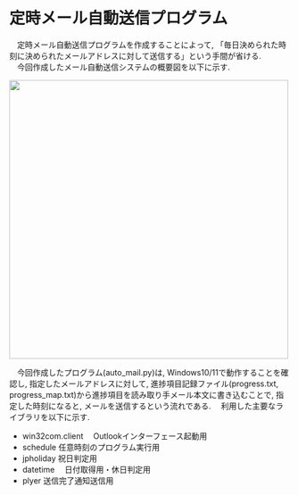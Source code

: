 # 定時メール自動送信プログラム
　定時メール自動送信プログラムを作成することによって, 「毎日決められた時刻に決められたメールアドレスに対して送信する」という手間が省ける.   
　今回作成したメール自動送信システムの概要図を以下に示す.   
 
<img src=https://github.com/haradakaito/AutoMail/assets/75819611/6f4a9052-7bba-4ced-bdcb-db6fa11bcaac, width=500, align=center>

　今回作成したプログラム(auto_mail.py)は, Windows10/11で動作することを確認し, 指定したメールアドレスに対して, 進捗項目記録ファイル(progress.txt, progress_map.txt)から進捗項目を読み取り手メール本文に書き込むことで, 指定した時刻になると, メールを送信するという流れである. 
　利用した主要なライブラリを以下に示す. 
 - win32com.client
　Outlookインターフェース起動用
 - schedule
   任意時刻のプログラム実行用
 - jpholiday
   祝日判定用
 - datetime
　日付取得用・休日判定用
 - plyer
   送信完了通知送信用
